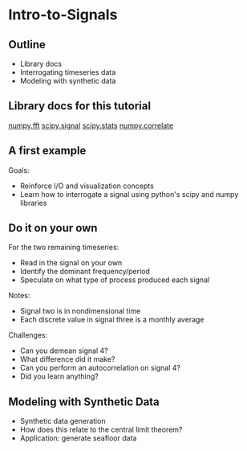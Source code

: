 # Intro-to-Signals

## Outline
- Library docs
- Interrogating timeseries data
- Modeling with synthetic data

## Library docs for this tutorial
[numpy.fft](https://docs.scipy.org/doc/numpy/reference/routines.fft.html)
[scipy.signal](https://docs.scipy.org/doc/scipy/reference/signal.html)
[scipy.stats](https://docs.scipy.org/doc/scipy/reference/stats.html)
[numpy.correlate](https://docs.scipy.org/doc/numpy/reference/generated/numpy.correlate.html)

## A first example
Goals:
- Reinforce I/O and visualization concepts
- Learn how to interrogate a signal using python's scipy and numpy libraries

## Do it on your own
For the two remaining timeseries:
- Read in the signal on your own
- Identify the dominant frequency/period
- Speculate on what type of process produced each signal

Notes:
- Signal two is in nondimensional time
- Each discrete value in signal three is a monthly average

Challenges:
- Can you demean signal 4?
- What difference did it make?
- Can you perform an autocorrelation on signal 4?
- Did you learn anything?

## Modeling with Synthetic Data
- Synthetic data generation
- How does this relate to the central limit theorem?
- Application: generate seafloor data
